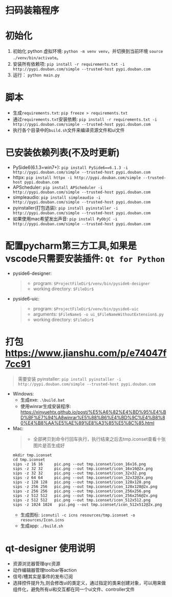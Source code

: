 # 扫码装箱程序

# 初始化
1. 初始化 python 虚拟环境: `python -m venv venv`，并切换到当前环境 `source ./venv/bin/activate`。
2. 安装所有依赖项: `pip install -r requirements.txt -i http://pypi.douban.com/simple --trusted-host pypi.douban.com`
3. 运行： `python main.py` 


# 脚本
* 生成`requirements.txt`: `pip freeze > requirements.txt`
* 通过`requirements.txt`安装依赖: `pip install -r requirements.txt -i http://pypi.douban.com/simple --trusted-host pypi.douban.com`
* 执行各个目录中的`build.sh`文件来编译资源文件和ui文件

# 已安装依赖列表(不及时更新)
* PySide6(6.1.3=win7+): `pip install PySide6==6.1.3 -i http://pypi.douban.com/simple --trusted-host pypi.douban.com`
* httpx: `pip install httpx -i http://pypi.douban.com/simple --trusted-host pypi.douban.com`
* APScheduler: `pip install APScheduler -i http://pypi.douban.com/simple --trusted-host pypi.douban.com`
* simpleaudio: `pip install simpleaudio -i http://pypi.douban.com/simple --trusted-host pypi.douban.com`
* pyinstaller(打包选装): `pip install pyinstaller -i http://pypi.douban.com/simple --trusted-host pypi.douban.com`
* 如果使用mac希望发出声音: `pip install PyObjC -i http://pypi.douban.com/simple --trusted-host pypi.douban.com`

# 配置pycharm第三方工具,如果是vscode只需要安装插件: `Qt for Python`
* pyside6-designer:
  > * program: `$ProjectFileDir$/venv/bin/pyside6-designer`
  > * working directory: `$FileDir$`
* pyside6-uic:
  > * program: `$ProjectFileDir$/venv/bin/pyside6-uic`
  > * arguments: `$FileName$ -o ui_$FileNameWithoutExtension$.py`
  > * working directory: `$FileDir$`

# 打包 https://www.jianshu.com/p/e74047f7cc91
> 需要安装 pyinstaller: `pip install pyinstaller -i http://pypi.douban.com/simple --trusted-host pypi.douban.com`

* Windows: 
  * 生成exe: `.\build.bat`
  * 使用winrar生成安装程序: https://xinyuehtx.github.io/post/%E5%A6%82%E4%BD%95%E4%BD%BF%E7%94%A8winrar%E5%88%B6%E4%BD%9C%E4%B8%80%E4%B8%AA%E5%AE%89%E8%A3%85%E5%8C%85.html
* Mac:
  > * 全部拷贝到命令行回车执行，执行结束之后去tmp.iconset查看十张图片是否生成好
  ```
  mkdir tmp.iconset
  cd tmp.iconset
  sips -z 16 16     pic.png --out tmp.iconset/icon_16x16.png
  sips -z 32 32     pic.png --out tmp.iconset/icon_16x16@2x.png
  sips -z 32 32     pic.png --out tmp.iconset/icon_32x32.png
  sips -z 64 64     pic.png --out tmp.iconset/icon_32x32@2x.png
  sips -z 128 128   pic.png --out tmp.iconset/icon_128x128.png
  sips -z 256 256   pic.png --out tmp.iconset/icon_128x128@2x.png
  sips -z 256 256   pic.png --out tmp.iconset/icon_256x256.png
  sips -z 512 512   pic.png --out tmp.iconset/icon_256x256@2x.png
  sips -z 512 512   pic.png --out tmp.iconset/icon_512x512.png
  sips -z 1024 1024   pic.png --out tmp.iconset/icon_512x512@2x.png
  ```
  * 生成图标: `iconutil -c icns resources/tmp.iconset -o resources/Icon.icns`
  * 生成app: `./build.sh`

# qt-designer 使用说明
* 资源浏览器管理qrc资源
* 动作编辑器管理toolbar等action
* 信号/槽其实是事件的发布订阅
* 选择控件提升为,则会修改ui的类定义，通过指定的类来创建对象，可以用来做组件化，避免所有ui和交互都在同一个ui文件、controller文件